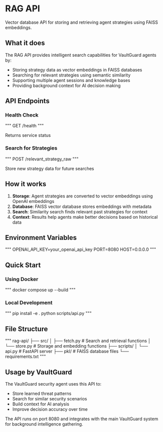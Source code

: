 # RAG API

Vector database API for storing and retrieving agent strategies using FAISS embeddings.

## What it does

The RAG API provides intelligent search capabilities for VaultGuard agents by:

- Storing strategy data as vector embeddings in FAISS databases
- Searching for relevant strategies using semantic similarity
- Supporting multiple agent sessions and knowledge bases
- Providing background context for AI decision making

## API Endpoints

### Health Check

"""
GET /health
"""

Returns service status

### Search for Strategies

"""
POST /relevant_strategy_raw
"""

Store new strategy data for future searches

## How it works

1. **Storage**: Agent strategies are converted to vector embeddings using OpenAI embeddings
2. **Database**: FAISS vector database stores embeddings with metadata
3. **Search**: Similarity search finds relevant past strategies for context
4. **Context**: Results help agents make better decisions based on historical data

## Environment Variables

"""
OPENAI_API_KEY=your_openai_api_key
PORT=8080
HOST=0.0.0.0
"""

## Quick Start

### Using Docker

"""
docker compose up --build
"""

### Local Development

"""
pip install -e .
python scripts/api.py
"""

## File Structure

"""
rag-api/
├── src/
│   ├── fetch.py      # Search and retrieval functions
│   └── store.py      # Storage and embedding functions
├── scripts/
│   └── api.py        # FastAPI server
├── pkl/              # FAISS database files
└── requirements.txt
"""

## Usage by VaultGuard

The VaultGuard security agent uses this API to:

- Store learned threat patterns
- Search for similar security scenarios
- Build context for AI analysis
- Improve decision accuracy over time

The API runs on port 8080 and integrates with the main VaultGuard system for background intelligence gathering.
